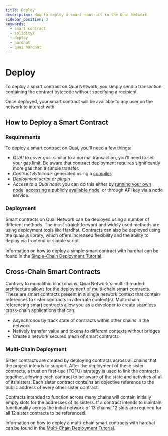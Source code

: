 ```yaml
---
title: Deploy
description: How to deploy a smart contract to the Quai Network.
sidebar_position: 3
keywords:
  - smart contract
  - solidityx
  - deploy
  - hardhat
  - quai hardhat
---
```


# Deploy

To deploy a smart contract on Quai Network, you simply send a transaction containing the contract bytecode without specifying a recipient.

Once deployed, your smart contract will be available to any user on the network to interact with.

## How to Deploy a Smart Contract

### Requirements

To deploy a smart contract on Quai, you'll need a few things:

- _QUAI to cover gas_: similar to a normal transaction, you'll need to set your gas limit. Be aware that contract deployment requires significantly more gas than a simple transfer.
- _Contract Bytecode_: generated using a [compiler](https://www.alchemy.com/overviews/solidity-compiler).
- _Deployment script or plugin_
- _Access to a Quai node_: you can do this either by [running your own node](../../participate/node/start-a-node.md), [accessing a publicly available node](../networks.md), or through API key via a node service.

### Deployment

Smart contracts on Quai Network can be deployed using a number of different methods. The most straightforward and widely used methods are using deployment tools like Hardhat. Contracts can also be deployed using the quais.js library, which offers increased flexibility and the ability to deploy via frontend or simple script.

Information on how to deploy a simple smart contract with hardhat can be found in the [Single-Chain Deployment Tutorial](../tutorials/single-chain.md).

## Cross-Chain Smart Contracts

Contrary to monolithic blockchains, Quai Network's multi-threaded architecture allows for the deployment of multi-chain smart contracts. These are smart contracts present in a single network context that contain references to sister contracts in alternate context(s). Multi-chain referencing smart contracts allow you as a developer to create seamless cross-chain applications that can:

- Asynchronously track state of contracts within other chains in the network
- Natively transfer value and tokens to different contexts without bridges
- Create a network secured mesh of smart contracts

### Multi-Chain Deployment

Sister contracts are created by deploying contracts across all chains that the project intends to support. After the deployment of these sister contracts, a trust on first-use (TOFU) strategy is used to link the contracts together, allowing each contract to be aware of the state and activities of all of its sisters. Each sister contract contains an objective reference to the public address of every other sister contract.

Contracts intended to function across many chains will contain initially empty slots for the addresses of its sisters. If a contract intends to maintain functionality across the initial network of 13 chains, 12 slots are required for all 12 sister contracts to be referenced.

Information on how to deploy a multi-chain smart contracts with hardhat can be found in the [Multi-Chain Deployment Tutorial](../tutorials/multi-chain.md).
